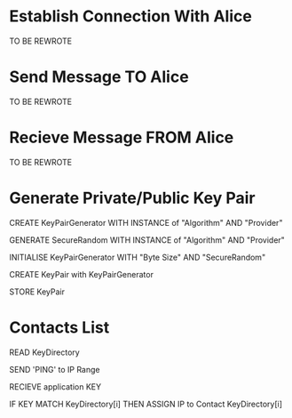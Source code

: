 # Establish Connection With Alice

TO BE REWROTE

# Send Message TO Alice

TO BE REWROTE

# Recieve Message FROM Alice

TO BE REWROTE

# Generate Private/Public Key Pair

CREATE KeyPairGenerator WITH INSTANCE of "Algorithm" AND "Provider"

GENERATE SecureRandom WITH INSTANCE of "Algorithm" AND "Provider"

INITIALISE KeyPairGenerator WITH "Byte Size" AND "SecureRandom"

CREATE KeyPair with KeyPairGenerator

STORE KeyPair

# Contacts List 

READ KeyDirectory

SEND 'PING' to IP Range

RECIEVE application KEY

IF KEY MATCH KeyDirectory[i] THEN ASSIGN IP to Contact KeyDirectory[i]
